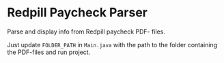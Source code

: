 # Redpill Paycheck Parser
Parse and display info from Redpill paycheck PDF- files.    

Just update `FOLDER_PATH` in `Main.java` with the path to the folder containing the PDF-files and run project.